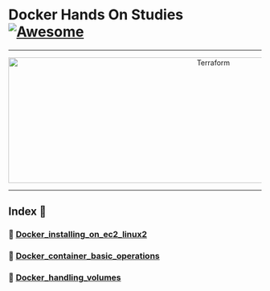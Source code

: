 Docker Hands On Studies  [![Awesome](https://cdn.rawgit.com/sindresorhus/awesome/d7305f38d29fed78fa85652e3a63e154dd8e8829/media/badge.svg)](https://github.com/sindresorhus/awesome)
===============
<hr>

<p align="center">
    <img alt="Terraform" src="https://cdn.worldvectorlogo.com/logos/docker.svg" height="250" width="800">
</p>
<hr>

## Index 📜

### 🔖 [Docker_installing_on_ec2_linux2](https://github.com/medipnegiz/docker_hands_on/tree/main/Docker_installing_on_ec2_linux2)

### 🔖 [Docker_container_basic_operations](https://github.com/medipnegiz/docker_hands_on/tree/main/Docker_container_basic_operations)

### 🔖 [Docker_handling_volumes](https://github.com/medipnegiz/docker_hands_on/tree/main/Docker_handling_volumes)
